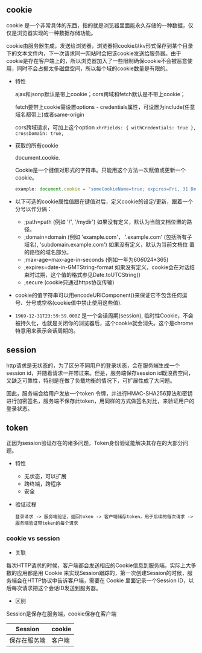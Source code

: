 ## cookie

cookie 是一个非常具体的东西，指的就是浏览器里面能永久存储的一种数据，仅仅是浏览器实现的一种数据存储功能。

cookie由服务器生成，发送给浏览器，浏览器把cookie以kv形式保存到某个目录下的文本文件内，下一次请求同一网站时会把该cookie发送给服务器。由于cookie是存在客户端上的，所以浏览器加入了一些限制确保cookie不会被恶意使用，同时不会占据太多磁盘空间，所以每个域的cookie数量是有限的。

* 特性

  ajax和jsonp默认是带上cookie；cors跨域和fetch默认是不带上cookie；

  fetch要带上cookie需设置options  -  credentials属性，可设置为include(任意域名都带上)或者same-origin

  cors跨域请求，可加上这个option `xhrFields: { withCredentials: true }, crossDomain: true,`

* 获取的所有cookie

  document.cookie.  

  Cookie是一个键值对形式的字符串。只能用这个方法一次赋值或更新一个cookie。  
  ```js
  example: document.cookie = "someCookieName=true; expires=Fri, 31 Dec 9999 23:59:59 GMT; path=/";
  ```

* 以下可选的cookie属性值跟在键值对后，定义cookie的设定/更新，跟着一个分号以作分隔：  

  -  ;path=path (例如 '/', '/mydir') 如果没有定义，默认为当前文档位置的路径。  
  -  ;domain=domain (例如 'example.com'， '.example.com' (包括所有子域名), 'subdomain.example.com') 如果没有定义，默认为当前文档位   置的路径的域名部分。  
  -  ;max-age=max-age-in-seconds (例如一年为60*60*24*365)  
  -  ;expires=date-in-GMTString-format 如果没有定义，cookie会在对话结束时过期，这个值的格式参见Date.toUTCString()    
  -  ;secure (cookie只通过https协议传输)  

* cookie的值字符串可以用encodeURIComponent()来保证它不包含任何逗号、分号或空格(cookie值中禁止使用这些值).

* `1969-12-31T23:59:59.000Z` 是一个会话周期(session), 临时性Cookie，不会被持久化，也就是关闭你的浏览器后，这个cookie就会消失。这个是chrome特意用来表示会话周期的。


## session

http请求是无状态的，为了区分不同用户的登录状态，会在服务端生成一个session id，并随着请求一并带过来。但是，服务端保存session id既浪费空间，又缺乏可靠性，特别是在做了负载均衡的情况下，可扩展性成了大问题。

因此，服务端会给用户发放一个token 令牌，并进行HMAC-SHA256算法和密钥进行加密签名，服务端不保存此token，用同样的方式做签名对比，来验证用户的登录状态。

## token

正因为session验证存在的诸多问题，Token身份验证能解决其存在的大部分问题。

* 特性

  - 无状态，可以扩展
  - 跨终端，跨程序
  - 安全

* 验证过程

  `登录请求 -> 服务端验证，返回token -> 客户端储存token，用于后续的每次请求 -> 服务端验证带token的每个请求`


### cookie vs session

* 关联

每次HTTP请求的时候，客户端都会发送相应的Cookie信息到服务端。实际上大多数的应用都是用 Cookie 来实现Session跟踪的，第一次创建Session的时候，服务端会在HTTP协议中告诉客户端，需要在 Cookie 里面记录一个Session ID，以后每次请求把这个会话ID发送到服务器。


* 区别

Session是保存在服务端，cookie保存在客户端

|     Session        |  cookie   |
| ------------------ | --------- |
|     保存在服务端     |    客户端  |


